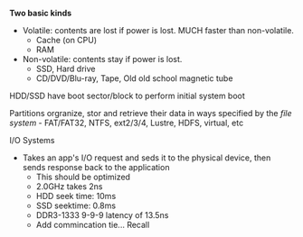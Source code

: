 **Two basic kinds**
- Volatile: contents are lost if power is lost. MUCH faster than non-volatile.
    - Cache (on CPU)
    - RAM
- Non-volatile: contents stay if power is lost.
    -   SSD, Hard drive
    - CD/DVD/Blu-ray, Tape, Old old school magnetic tube


HDD/SSD have boot sector/block to perform initial system boot

Partitions orgranize, stor and retrieve their data in ways specified by the *file system*
    -   FAT/FAT32, NTFS, ext2/3/4, Lustre, HDFS, virtual, etc

I/O Systems
- Takes an app's I/O request and seds it to the physical device, then sends response back to the application
    - This should be optimized
    - 2.0GHz takes 2ns
    - HDD seek time: 10ms
    - SSD seektime: 0.8ms
    - DDR3-1333 9-9-9 latency of 13.5ns
    - Add  commincation tie...
Recall